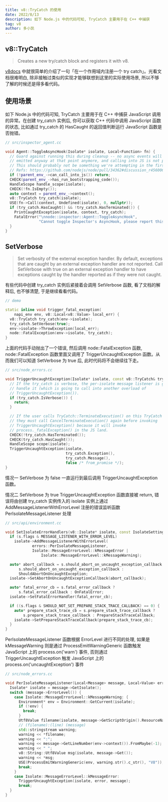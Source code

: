```yaml
---
title: v8::TryCatch 的使用
date: 2022/8/13
description: 如下 Node.js 中的代码可知, TryCatch 主要用于在 C++ 中捕获
tag: v8
author: 多小凯
---
```


## v8::TryCatch
> Creates a new try/catch block and registers it with v8.

[v8docs](https://v8docs.nodesource.com/node-0.8/d4/dc6/classv8_1_1_try_catch.html#a67d9691a3266c7e9d391e2528f8550f9) 中就很简单的介绍了一句「在一个作用域内注册一个 try catch」。光看文档很难明白, 除非接触过类似的实现才能够联想到这里的实际使用场景, 所以不够了解的时候还是得多看代码。

## 使用场景
如下 Node.js 中的代码可知, TryCatch 主要用于在 C++ 中捕获 JavaScript 调用的异常。在创建 try_catch 实例后, 你可以获取 C++ 代码中调用 JavaScript 函数的状态, 比如通过 try_catch 的 HasCaught 的返回值判断运行 JavaScript 函数是否抛错。
```c++
// src/inspector_agent.cc

void Agent::ToggleAsyncHook(Isolate* isolate, Local<Function> fn) {
  // Guard against running this during cleanup -- no async events will be
  // emitted anyway at that point anymore, and calling into JS is not possible.
  // This should probably not be something we're attempting in the first place,
  // Refs: https://github.com/nodejs/node/pull/34362#discussion_r456006039
  if (!parent_env_->can_call_into_js()) return;
  CHECK(parent_env_->has_run_bootstrapping_code());
  HandleScope handle_scope(isolate);
  CHECK(!fn.IsEmpty());
  auto context = parent_env_->context();
  v8::TryCatch try_catch(isolate);
  USE(fn->Call(context, Undefined(isolate), 0, nullptr));
  if (try_catch.HasCaught() && !try_catch.HasTerminated()) {
    PrintCaughtException(isolate, context, try_catch);
    FatalError("\nnode::inspector::Agent::ToggleAsyncHook",
               "Cannot toggle Inspector's AsyncHook, please report this.");
  }
}
```

## SetVerbose
> Set verbosity of the external exception handler. By default, exceptions that are caught by an external exception handler are not reported. Call SetVerbose with true on an external exception handler to have exceptions caught by the handler reported as if they were not caught.


有些代码中创建 try_catch 实例后紧接着会调用 SetVerbose 函数, 看了文档的解释后, 也不够清楚, 于是继续看看代码。
```c++
// demo

static inline void trigger_fatal_exception(
    napi_env env, v8::Local<v8::Value> local_err) {
  v8::TryCatch try_catch(env->isolate);
  try_catch.SetVerbose(true);
  env->isolate->ThrowException(local_err);
  node::FatalException(env->isolate, try_catch);
}
```
上面的代码手动抛出了一个错误, 然后调用 node::FatalException 函数, node::FatalException 函数里面又调用了 TriggerUncaughtException 函数。从而我们可以知道 SetVerbose 为 true 后, 此时代码将不会继续往下走。
```c++
// src/node_errors.cc

void TriggerUncaughtException(Isolate* isolate, const v8::TryCatch& try_catch) {
  // If the try_catch is verbose, the per-isolate message listener is going to
  // handle it (which is going to call into another overload of
  // TriggerUncaughtException()).
  if (try_catch.IsVerbose()) {
    return;
  }

  // If the user calls TryCatch::TerminateExecution() on this TryCatch
  // they must call CancelTerminateExecution() again before invoking
  // TriggerUncaughtException() because it will invoke
  // process._fatalException() in the JS land.
  CHECK(!try_catch.HasTerminated());
  CHECK(try_catch.HasCaught());
  HandleScope scope(isolate);
  TriggerUncaughtException(isolate,
                           try_catch.Exception(),
                           try_catch.Message(),
                           false /* from_promise */);
}
```
情况一 SetVerbose 为 false 一直运行到最后调用 TriggerUncaughtException 函数。

情况二 SetVerbose 为 true TriggerUncaughtException 函数直接被 return, 错误将由创建 try_catch 实例传入的 isolate 实例上通过 AddMessageListenerWithErrorLevel 注册的错误监听函数 PerIsolateMessageListener 处理
```c++
// src/api/environment.cc

void SetIsolateErrorHandlers(v8::Isolate* isolate, const IsolateSettings& s) {
  if (s.flags & MESSAGE_LISTENER_WITH_ERROR_LEVEL)
    isolate->AddMessageListenerWithErrorLevel(
            errors::PerIsolateMessageListener,
            Isolate::MessageErrorLevel::kMessageError |
                Isolate::MessageErrorLevel::kMessageWarning);

  auto* abort_callback = s.should_abort_on_uncaught_exception_callback ?
      s.should_abort_on_uncaught_exception_callback :
      ShouldAbortOnUncaughtException;
  isolate->SetAbortOnUncaughtExceptionCallback(abort_callback);

  auto* fatal_error_cb = s.fatal_error_callback ?
      s.fatal_error_callback : OnFatalError;
  isolate->SetFatalErrorHandler(fatal_error_cb);

  if ((s.flags & SHOULD_NOT_SET_PREPARE_STACK_TRACE_CALLBACK) == 0) {
    auto* prepare_stack_trace_cb = s.prepare_stack_trace_callback ?
        s.prepare_stack_trace_callback : PrepareStackTraceCallback;
    isolate->SetPrepareStackTraceCallback(prepare_stack_trace_cb);
  }
}
```
PerIsolateMessageListener 函数根据 ErrorLevel 进行不同的处理, 如果是 kMessageWarning 则是通过 ProcessEmitWarningGeneric 函数触发 JavaScript 上的 process.on('warn') 事件, 否则通过 TriggerUncaughtException 触发 JavaScript 上的 process.on('uncaughtException') 事件
```c++
// src/node_errors.cc

void PerIsolateMessageListener(Local<Message> message, Local<Value> error) {
  Isolate* isolate = message->GetIsolate();
  switch (message->ErrorLevel()) {
    case Isolate::MessageErrorLevel::kMessageWarning: {
      Environment* env = Environment::GetCurrent(isolate);
      if (!env) {
        break;
      }
      Utf8Value filename(isolate, message->GetScriptOrigin().ResourceName());
      // (filename):(line) (message)
      std::stringstream warning;
      warning << *filename;
      warning << ":";
      warning << message->GetLineNumber(env->context()).FromMaybe(-1);
      warning << " ";
      v8::String::Utf8Value msg(isolate, message->Get());
      warning << *msg;
      USE(ProcessEmitWarningGeneric(env, warning.str().c_str(), "V8"));
      break;
    }
    case Isolate::MessageErrorLevel::kMessageError:
      TriggerUncaughtException(isolate, error, message);
      break;
  }
}
```